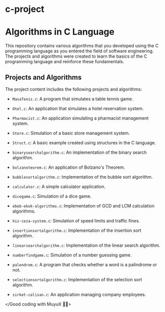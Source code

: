 # c-project
# Algorithms in C Language

This repository contains various algorithms that you developed using the C programming language as you entered the field of software engineering. The projects and algorithms were created to learn the basics of the C programming language and reinforce these fundamentals.

## Projects and Algorithms

The project content includes the following projects and algorithms:

- `MasaTenis.c`: A program that simulates a table tennis game.

- `Otel.c`: An application that simulates a hotel reservation system.

- `Pharmacist.c`: An application simulating a pharmacist management system.

- `Store.c`: Simulation of a basic store management system.

- `Struct.c`: A basic example created using structures in the C language.

- `binarysearchalgorithm.c`: An implementation of the binary search algorithm.

- `bolzanoteorem.c`: An application of Bolzano's Theorem.

- `bubblesortalgorithm.c`: Implementation of the bubble sort algorithm.

- `calculator.c`: A simple calculator application.

- `dicegame.c`: Simulation of a dice game.

- `ebob-ekok-algorithms.c`: Implementation of GCD and LCM calculation algorithms.

- `hiz-ceza-system.c`: Simulation of speed limits and traffic fines.

- `insertionsortalgorithm.c`: Implementation of the insertion sort algorithm.

- `linearsearchalgorithm.c`: Implementation of the linear search algorithm.

- `numberfindgame.c`: Simulation of a number guessing game.

- `palendrom.c`: A program that checks whether a word is a palindrome or not.

- `selectionsortalgorithm.c`: Implementation of the selection sort algorithm.

- `sirket-calisan.c`: An application managing company employees.

</Good coding with MuyuX 👨‍💻>

